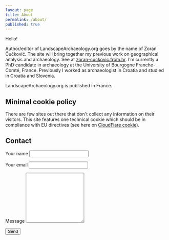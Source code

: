 ```yaml
---
layout: page
title: About
permalink: /about/
published: true
---
```

Hello!

Author/editor of LandscapeArchaeology.org goes by the name of Zoran Čučković. The site will bring together my previous work on geographical analysis and archaeology. See at [zoran-cuckovic.from.hr](http://zoran-cuckovic.from.hr). I’m currently a PhD candidate in archaeology at the University of Bourgogne Franche-Comté, France. Previously I worked as archaeologist in Croatia and studied in Croatia and Slovenia.

LandscapeArchaeology.org is published in France.

## Minimal cookie policy

There are few sites out there that don't collect any information on their visitors. This site features one technical cookie which should be in compliance with EU directives (see here on [CloudFlare cookie](https://community.cloudflare.com/t/disable-cfduid-cookie-for-eu-law-compliance/19323/3)).  

## Contact

<form id="contact-form"  action="https://formspree.io/cuckovic.zoran@gmail.com" method="POST">
	 Your name <input type="text" name="name">
	<p>
	Your email <input type="email" name="_replyto">
	<p>
	Message	<textarea rows="10" name="body"></textarea>
	<p>
    <input type="submit" value="Send">
	
<!-- 
<form id="contactform" action="https://formspree.io/cuckovic.zoran@gmail.com" method="POST">
	<input type="text" name="name" placeholder="Your name ">
	<input type="email" name="_replyto" placeholder="Your email ">
	<input type="text" name="_gotcha" style="display:none" />
	<p>
	<textarea rows="2" name="message" placeholder="Your message"></textarea>
    <input type="submit" value="Send">
	<input type="hidden" name="_next" value="//mywebsite.com/thanks.html" />
	<input type="hidden" name="_subject" value={{post.title}} />
</form>
https://webdesign.tutsplus.com/tutorials/quick-tip-add-a-formspree-form-to-your-static-sites--cms-23870 -->


